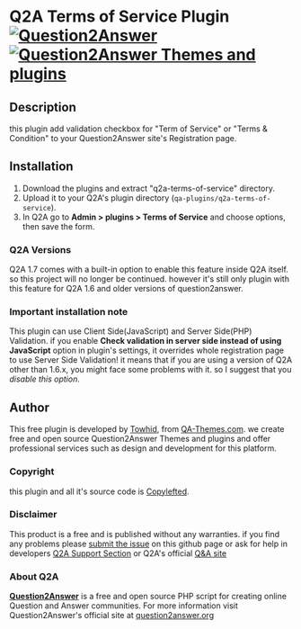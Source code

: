 # Q2A Terms of Service Plugin [![Question2Answer](http://qa-themes.com/files/q2a-logo.png)](http://www.question2answer.org/) [![Question2Answer Themes and plugins](http://qa-themes.com/files/qa-logo.jpg)](http://qa-themes.com/)

## Description
this plugin add validation checkbox for "Term of Service" or "Terms & Condition" to your Question2Answer site's Registration page.

## Installation
1. Download the plugins and extract "q2a-terms-of-service" directory.
2. Upload it to your Q2A's plugin directory (`qa-plugins/q2a-terms-of-service`).
3. In Q2A go to **Admin > plugins > Terms of Service** and choose options, then save the form.

### Q2A Versions
Q2A 1.7 comes with a built-in option to enable this feature inside Q2A itself. so this project will no longer be continued. however it's still only plugin with this feature for Q2A 1.6 and older versions of question2answer.

### Important installation note
This plugin can use Client Side(JavaScript) and Server Side(PHP) Validation.
if you enable  **Check validation in server side instead of using JavaScript** option in plugin's settings, it overrides whole registration page to use Server Side Validation! it means that if you are using a version of Q2A other than 1.6.x, you might face some problems with it. so I suggest that you *disable this option*.

## Author
This free plugin is developed by [Towhid](http://TowhidN.com "Towhid Nategheian"), from [QA-Themes.com](http://QA-Themes.com "Question2Answer Service Provider"). we create free and open source Question2Answer Themes and plugins and offer professional services such as design and development for this platform. 

### Copyright
this plugin and all it's source code is [Copylefted](http://en.wikipedia.org/wiki/Copyleft).

### Disclaimer
This product is a free and is published without any warranties. if you find any problems please [submit the issue](https://github.com/Towhidn/Q2A-Terms-of-Service/issues) on this github page or ask for help in developers [Q2A Support Section](http://qa-themes.com/support/) or Q2A's official [Q&A site](http://question2answer.org/qa/)

### About Q2A

**[Question2Answer](http://qa-themes.com/question2answer)** is a free and open source PHP script for creating online Question and Answer communities. For more information visit Question2Answer's official site at [question2answer.org](http://www.question2answer.org/)

